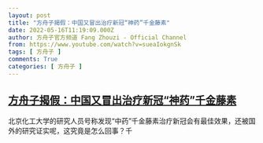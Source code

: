 ```yaml
---
layout: post
title: "方舟子揭假：中国又冒出治疗新冠“神药”千金藤素"
date: 2022-05-16T11:19:09.000Z
author: 方舟子官方频道 Fang Zhouzi - Official Channel
from: https://www.youtube.com/watch?v=sueaIokgnSk
tags: [ 方舟子 ]
comments: True
categories: [ 方舟子 ]
---
```

<!--1652699949000-->
[方舟子揭假：中国又冒出治疗新冠“神药”千金藤素](https://www.youtube.com/watch?v=sueaIokgnSk)
------

<div>
北京化工大学的研究人员号称发现“中药”千金藤素治疗新冠会有最佳效果，还被国外的研究证实呢，这究竟是怎么回事？千
</div>
